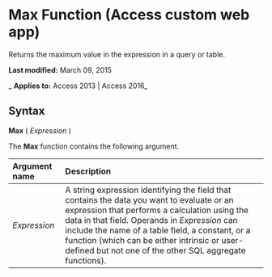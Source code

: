 
# Max Function (Access custom web app)
Returns the maximum value in the expression in a query or table.

 **Last modified:** March 09, 2015

 _ **Applies to:** Access 2013 | Access 2016_

## Syntax

 **Max** ( _Expression_ )

The  **Max** function contains the following argument.



|**Argument name**|**Description**|
|:-----|:-----|
| _Expression_|A string expression identifying the field that contains the data you want to evaluate or an expression that performs a calculation using the data in that field. Operands in  _Expression_ can include the name of a table field, a constant, or a function (which can be either intrinsic or user-defined but not one of the other SQL aggregate functions).|
